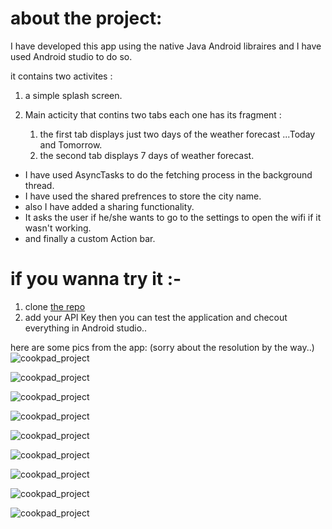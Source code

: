 
# about the project:
I have developed this app using the native Java Android libraires and I have used Android studio to do so.

it contains two activites :

1. a simple splash screen.

2. Main acticity that contins two tabs each one has its fragment :
   1. the first tab displays just two days of the weather forecast ...Today and Tomorrow.
   2. the second tab displays 7 days of weather forecast.
* I have used AsyncTasks to do the fetching process in the background thread.
* I have used the shared prefrences to store the city name.
* also I have added a sharing functionality.
* It asks the user if he/she wants to go to the settings to open the wifi if it wasn't working.
* and finally a custom Action bar.

# if you wanna try it :-

1. clone [the repo](https://github.com/Ahmed-Ayman/cookpad_project)
2. add your API Key then you can test the application and checout everything in Android studio..

here are some pics from the app: (sorry about the resolution by the way..)
![cookpad_project](https://github.com//Ahmed-Ayman/cookpad_project/blob/master/images/photo_2017-06-26_02-18-15.jpg?raw=true)



![cookpad_project](https://github.com//Ahmed-Ayman/cookpad_project/blob/master/images/photo_2017-06-26_02-18-21.jpg?raw=true)



![cookpad_project](https://github.com//Ahmed-Ayman/cookpad_project/blob/master/images/photo_2017-06-26_02-18-23.jpg?raw=true)


![cookpad_project](https://github.com//Ahmed-Ayman/cookpad_project/blob/master/images/photo_2017-06-26_02-18-27.jpg?raw=true)


![cookpad_project](https://github.com//Ahmed-Ayman/cookpad_project/blob/master/images/photo_2017-06-26_02-18-29.jpg?raw=true)


![cookpad_project](https://github.com//Ahmed-Ayman/cookpad_project/blob/master/images/photo_2017-06-26_02-18-31.jpg?raw=true)


![cookpad_project](https://github.com//Ahmed-Ayman/cookpad_project/blob/master/images/photo_2017-06-26_02-18-34.jpg?raw=true)


![cookpad_project](https://github.com//Ahmed-Ayman/cookpad_project/blob/master/images/photo_2017-06-26_02-18-36.jpg?raw=true)


![cookpad_project](https://github.com//Ahmed-Ayman/cookpad_project/blob/master/images/photo_2017-06-26_02-20-09.jpg?raw=true)
